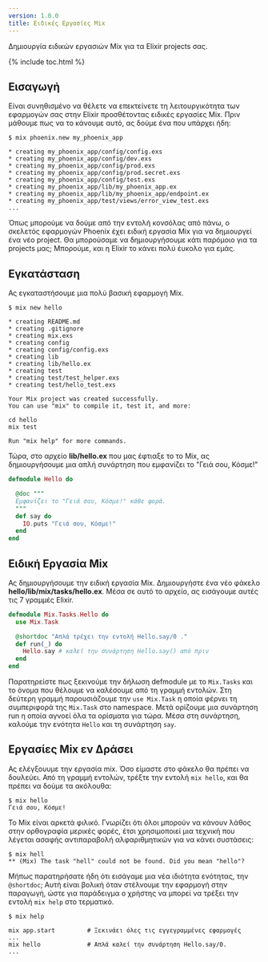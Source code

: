 ```yaml
---
version: 1.0.0
title: Ειδικές Εργασίες Mix
---
```


Δημιουργία ειδικών εργασιών Mix για τα Elixir projects σας.

{% include toc.html %}

## Εισαγωγή

Είναι συνηθισμένο να θέλετε να επεκτείνετε τη λειτουργικότητα των εφαρμογών σας στην Elixir προσθέτοντας ειδικές εργασίες Mix.  Πριν μάθουμε πως να το κάνουμε αυτό, ας δούμε ένα που υπάρχει ήδη:

```shell
$ mix phoenix.new my_phoenix_app

* creating my_phoenix_app/config/config.exs
* creating my_phoenix_app/config/dev.exs
* creating my_phoenix_app/config/prod.exs
* creating my_phoenix_app/config/prod.secret.exs
* creating my_phoenix_app/config/test.exs
* creating my_phoenix_app/lib/my_phoenix_app.ex
* creating my_phoenix_app/lib/my_phoenix_app/endpoint.ex
* creating my_phoenix_app/test/views/error_view_test.exs
...
```

Όπως μπορούμε να δούμε από την εντολή κονσόλας από πάνω, ο σκελετός εφαρμογών Phoenix έχει ειδική εργασία Mix για να δημιουργεί ένα νέο project.  Θα μπορούσαμε να δημιουργήσουμε κάτι παρόμοιο για τα projects μας;  Μπορούμε, και η Elixir το κάνει πολύ έυκολο για εμάς.

## Εγκατάσταση

Ας εγκαταστήσουμε μια πολύ βασική εφαρμογή Mix.

```shell
$ mix new hello

* creating README.md
* creating .gitignore
* creating mix.exs
* creating config
* creating config/config.exs
* creating lib
* creating lib/hello.ex
* creating test
* creating test/test_helper.exs
* creating test/hello_test.exs

Your Mix project was created successfully.
You can use "mix" to compile it, test it, and more:

cd hello
mix test

Run "mix help" for more commands.
```

Τώρα, στο αρχείο **lib/hello.ex** που μας έφτιαξε το το Mix, ας δημιουργήσουμε μια απλή συνάρτηση που εμφανίζει το "Γειά σου, Κόσμε!"

```elixir
defmodule Hello do

  @doc """
  Εμφανίζει το "Γειά σου, Κόσμε!" κάθε φορά.
  """
  def say do
    IO.puts "Γειά σου, Κόσμε!"
  end
end
```

## Ειδική Εργασία Mix

Ας δημιουργήσουμε την ειδική εργασία Mix.  Δημιουργήστε ένα νέο φάκελο **hello/lib/mix/tasks/hello.ex**.  Μέσα σε αυτό το αρχείο, ας εισάγουμε αυτές τις 7 γραμμές Elixir.

```elixir
defmodule Mix.Tasks.Hello do
  use Mix.Task

  @shortdoc "Απλά τρέχει την εντολή Hello.say/0 ."
  def run(_) do
    Hello.say # καλεί την συνάρτηση Hello.say() από πριν
  end
end
```

Παρατηρείστε πως ξεκινούμε την δήλωση defmodule με το `Mix.Tasks` και το όνομα που θέλουμε να καλέσουμε από τη γραμμή εντολών.  Στη δεύτερη γραμμή παρουσιάζουμε την `use Mix.Task` η οποία φέρνει τη συμπεριφορά της `Mix.Task` στο namespace.  Μετά ορίζουμε μια συνάρτηση run η οποία αγνοεί όλα τα ορίσματα για τώρα.  Μέσα στη συνάρτηση, καλούμε την ενότητα `Hello` και τη συνάρτηση `say`.

## Εργασίες Mix εν Δράσει

Ας ελέγξουυμε την εργασία mix.  Όσο είμαστε στο φάκελο θα πρέπει να δουλεύει.  Από τη γραμμή εντολών, τρέξτε την εντολή `mix hello`, και θα πρέπει να δούμε τα ακόλουθα:

```shell
$ mix hello
Γειά σου, Κόσμε!
```

Το Mix είναι αρκετά φιλικό.  Γνωρίζει ότι όλοι μπορούν να κάνουν λάθος στην ορθογραφία μερικές φορές, έτσι χρησιμοποιεί μια τεχνική που λέγεται ασαφής αντιπαραβολή αλφαριθμητικών για να κάνει συστάσεις:

```shell
$ mix hell
** (Mix) The task "hell" could not be found. Did you mean "hello"?
```

Μήπως παρατηρήσατε ήδη ότι εισάγαμε μια νέα ιδιότητα ενότητας, την `@shortdoc`;  Αυτή είναι βολική όταν στέλνουμε την εφαρμογή στην παραγωγή, ώστε για παράδειγμα ο χρήστης να μπορεί να τρέξει την εντολή `mix help` στο τερματικό.

```shell
$ mix help

mix app.start         # Ξεκινάει όλες τις εγγεγραμμένες εφαρμογές
...
mix hello             # Απλά καλεί την συνάρτηση Hello.say/0.
...
```
